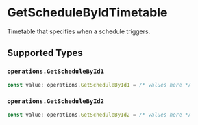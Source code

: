 # GetScheduleByIdTimetable

Timetable that specifies when a schedule triggers.


## Supported Types

### `operations.GetScheduleById1`

```typescript
const value: operations.GetScheduleById1 = /* values here */
```

### `operations.GetScheduleById2`

```typescript
const value: operations.GetScheduleById2 = /* values here */
```

